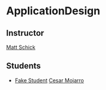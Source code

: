 # ApplicationDesign


## Instructor

[Matt Schick](https://github.com/schickm)

## Students

* [Fake Student](https://github.com/FakeStudent)
[Cesar Mojarro](https://github.com/cmojarro)
